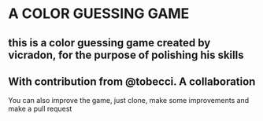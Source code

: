 # A COLOR GUESSING GAME

## this is a color guessing game created by vicradon, for the purpose of polishing his skills

## With contribution from @tobecci. A collaboration

You can also improve the game, just clone, make some improvements and make a pull request
